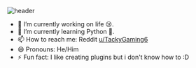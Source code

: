 ![header](https://capsule-render.vercel.app/api?type=waving&color=gradient&height=200&text=Hey%20Yo%20!&animation=fadeIn&fontColor=69ff00)

- 🔭 I’m currently working on life 😢.
- 🌱 I’m currently learning Python 🐍.
- 📫 How to reach me: Reddit [u/TackyGaming6](https://reddit.com/user/TackyGaming6)
- 😄 Pronouns: He/Him
- ⚡ Fun fact: I like creating plugins but i don't know how to :D
